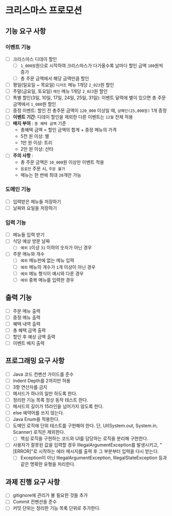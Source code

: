 # 크리스마스 프로모션

## 기능 요구 사항

### 이벤트 기능

- [ ] 크리스마스 디데이 할인
    - [ ] `1_000원`원으로 시작하여 크리스마스가 다가올수록 날마다 할인 금액 `100`원씩 증가
    - [ ] 총 주문 금액에서 해당 금액만큼 할인
- [ ] 평일(일요일 ~ 목요일) `디저트` 메뉴 1개당 `2_023`원 할인
- [ ] 주말(금요일, 토요일) `메인` 메뉴 1개당 `2_023`원 할인
- [ ] 특별 할인(3일, 10일, 17일, 24일, 25일, 31일): 이벤트 달력에 별이 있으면 총 주문 금액에서 `1_000`원 할인
- [ ] 증정 이벤트: 할인 전 총주문 금액이 `120_000` 이상일 때, `샴폐인(25,000원)` 1개 증정
- [ ] **이벤트 기간**: 디데이 할인을 제외한 다른 이벤트는 `12월` 전체 적용
- [ ] **배지 부여** : `총 혜택 금액` 기준
    - 총혜택 금액 = 할인 금액의 합계 + 증정 메뉴의 가격
    - 5천 원 이상: 별
    - 1만 원 이상: 트리
    - 2만 원 이상: 산타
- [ ] **주의 사항** :
    - 총 주문 금액은 `10_000`원 이상만 이벤트 적용
    - `음료만` 주문 시, `주문 불가`
    - 메뉴는 한 번에 최대 `20`개만 가능

### 도메인 기능

- [ ] 입력받은 메뉴들 저장하기
- [ ] 날짜와 요일을 저장하기

### 입력 기능

- [ ] 메뉴들 입력 받기
- [ ] 식당 예상 방문 날짜
    - [ ] `예외` `1`이상 `31` 이하의 숫자가 아닌 경우
- [ ] 주문 메뉴와 개수
    - [ ] `예외` 메뉴판에 없는 메뉴 입력
    - [ ] `예외` 메뉴의 개수가 `1`개 이상이 아닌 경우
    - [ ] `예외` 메뉴 형식이 예시와 다른 경우
    - [ ] `예외` 중복 메뉴를 입력한 경우

## 출력 기능

- [ ] 주문 메뉴 출력
- [ ] 증정 메뉴 출력
- [ ] 혜택 내역 출력
- [ ] 총 혜택 금액 출력
- [ ] 할인 후 예상 금액 출력
- [ ] 이벤트 배지 출력

## 프로그래밍 요구 사항

- [ ] Java 코드 컨벤션 가이드를 준수
- [ ] Indent Depth를 2까지만 허용
- [ ] 3항 연산자를 금지
- [ ] 메서드가 하나의 일만 하도록 한다.
- [ ] 정리한 기능 목록 정상 동작 테스트 한다.
- [ ] 메서드의 길이가 15라인을 넘어가지 않도록 한다.
- [ ] else 예약어를 쓰지 않는다.
- [ ] Java Enum을 적용한다.
- [ ] 도메인 로직에 단위 테스트를 구현해야 한다. 단, UI(System.out, System.in, Scanner) 로직은 제외한다.
    - [ ] 핵심 로직을 구현하는 코드와 UI를 담당하는 로직을 분리해 구현한다.
- [ ] 사용자가 잘못된 값을 입력할 경우 IllegalArgumentException를 발생시키고, "[ERROR]"로 시작하는 에러 메시지를 출력 후 그 부분부터 입력을 다시 받는다.
    - [ ] Exception이 아닌 IllegalArgumentException, IllegalStateException 등과 같은 명확한 유형을 처리한다.

## 과제 진행 요구 사항

- [ ] gitignore에 관리가 불 필요한 것들 추가
- [ ] Commit 컨벤션을 준수
- [ ] 커밋 단위는 정리한 기능 목록 단위로 추가한다.